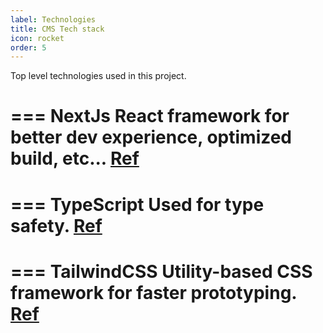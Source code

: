 ```yaml
---
label: Technologies
title: CMS Tech stack
icon: rocket
order: 5
---
```


Top level technologies used in this project.

=== NextJs
React framework for better dev experience, optimized build, etc... [Ref](https://nextjs.org/)
===

=== TypeScript
Used for type safety. [Ref](https://www.typescriptlang.org)
===

=== TailwindCSS
Utility-based CSS framework for faster prototyping. [Ref](https://tailwindcss.com/)
===
